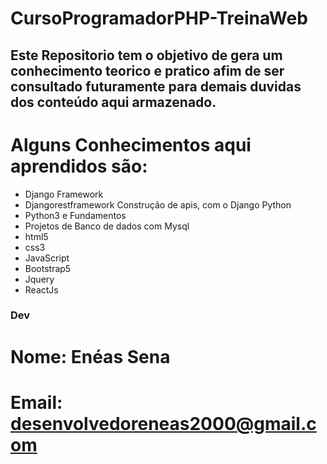 # CursoProgramadorPHP-TreinaWeb

## Este Repositorio tem o objetivo de gera um conhecimento teorico e pratico afim de ser consultado futuramente para demais duvidas dos conteúdo aqui armazenado.

# Alguns Conhecimentos aqui aprendidos são:
- Django Framework
- Djangorestframework Construção de apis, com o Django Python
- Python3 e Fundamentos
- Projetos de Banco de dados com Mysql
- html5
- css3
- JavaScript
- Bootstrap5
- Jquery
- ReactJs



### Dev 
# Nome: Enéas Sena
# Email: desenvolvedoreneas2000@gmail.com

